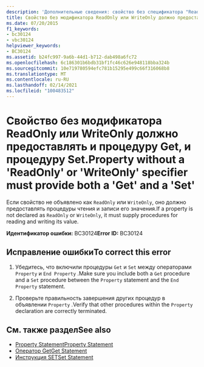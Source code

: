 ```yaml
---
description: 'Дополнительные сведения: свойство без спецификатора "ReadOnly" или "WriteOnly" должно предоставлять как "Get", так и "Set"'
title: Свойство без модификатора ReadOnly или WriteOnly должно предоставлять и процедуру Get, и процедуру Set.
ms.date: 07/20/2015
f1_keywords:
- bc30124
- vbc30124
helpviewer_keywords:
- BC30124
ms.assetid: b24fc997-9a6b-44d1-b712-dab498a6fc72
ms.openlocfilehash: 6c186301b6bdb31bf1fc46c626e948118bba324b
ms.sourcegitcommit: 10e719780594efc781b15295e499c66f316068b8
ms.translationtype: MT
ms.contentlocale: ru-RU
ms.lasthandoff: 02/14/2021
ms.locfileid: "100483512"
---
```

# <a name="property-without-a-readonly-or-writeonly-specifier-must-provide-both-a-get-and-a-set"></a><span data-ttu-id="fd837-103">Свойство без модификатора ReadOnly или WriteOnly должно предоставлять и процедуру Get, и процедуру Set.</span><span class="sxs-lookup"><span data-stu-id="fd837-103">Property without a 'ReadOnly' or 'WriteOnly' specifier must provide both a 'Get' and a 'Set'</span></span>

<span data-ttu-id="fd837-104">Если свойство не объявлено как `ReadOnly` или `WriteOnly`, оно должно предоставлять процедуры чтения и записи его значения.</span><span class="sxs-lookup"><span data-stu-id="fd837-104">If a property is not declared as `ReadOnly` or `WriteOnly`, it must supply procedures for reading and writing its value.</span></span>  
  
 <span data-ttu-id="fd837-105">**Идентификатор ошибки:** BC30124</span><span class="sxs-lookup"><span data-stu-id="fd837-105">**Error ID:** BC30124</span></span>  
  
## <a name="to-correct-this-error"></a><span data-ttu-id="fd837-106">Исправление ошибки</span><span class="sxs-lookup"><span data-stu-id="fd837-106">To correct this error</span></span>  
  
1. <span data-ttu-id="fd837-107">Убедитесь, что включили процедуры `Get` и `Set` между операторами `Property` и `End Property` .</span><span class="sxs-lookup"><span data-stu-id="fd837-107">Make sure you include both a `Get` procedure and a `Set` procedure between the `Property` statement and the `End Property` statement.</span></span>  
  
2. <span data-ttu-id="fd837-108">Проверьте правильность завершения других процедур в объявлении `Property` .</span><span class="sxs-lookup"><span data-stu-id="fd837-108">Verify that other procedures within the `Property` declaration are correctly terminated.</span></span>  
  
## <a name="see-also"></a><span data-ttu-id="fd837-109">См. также раздел</span><span class="sxs-lookup"><span data-stu-id="fd837-109">See also</span></span>

- [<span data-ttu-id="fd837-110">Property Statement</span><span class="sxs-lookup"><span data-stu-id="fd837-110">Property Statement</span></span>](../language-reference/statements/property-statement.md)
- [<span data-ttu-id="fd837-111">Оператор Get</span><span class="sxs-lookup"><span data-stu-id="fd837-111">Get Statement</span></span>](../language-reference/statements/get-statement.md)
- [<span data-ttu-id="fd837-112">Инструкция SET</span><span class="sxs-lookup"><span data-stu-id="fd837-112">Set Statement</span></span>](../language-reference/statements/set-statement.md)
